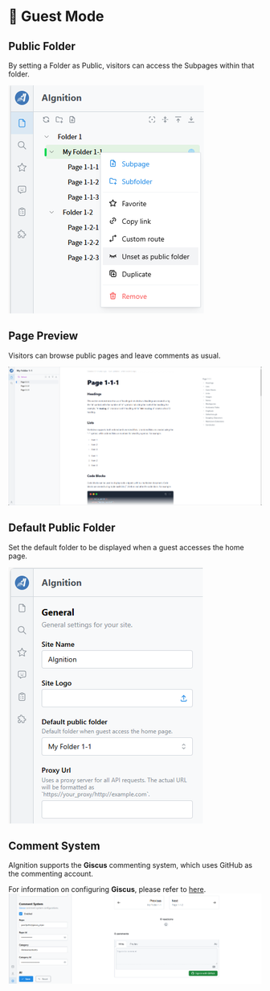 # 👤 Guest Mode

## Public Folder

By setting a Folder as Public, visitors can access the Subpages within that folder.

![image.png](https://github.com/yuri2peter/picx-images-hosting/raw/master/image.eZyp0m.png)

## Page Preview

Visitors can browse public pages and leave comments as usual.

![image.png](https://github.com/yuri2peter/picx-images-hosting/raw/master/image.RMBGDu.png)

## Default Public Folder

Set the default folder to be displayed when a guest accesses the home page.

![image.png](https://github.com/yuri2peter/picx-images-hosting/raw/master/image.D7C_oe.png)

## Comment System

AIgnition supports the **Giscus** commenting system, which uses GitHub as the commenting account.

For information on configuring **Giscus**, please refer to [here](https://giscus.app/).
![image.png](https://github.com/yuri2peter/picx-images-hosting/raw/master/image.mCoXe_.png)
